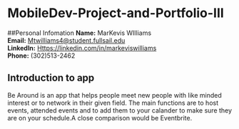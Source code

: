 # MobileDev-Project-and-Portfolio-III

##Personal Infomation
**Name:** MarKevis WIlliams  
**Email:** <Mtwilliams4@student.fullsail.edu>  
**LinkedIn:** <Https://linkedin.com/in/markeviswilliams>  
**Phone:** (302)513-2462  

## Introduction to app  
Be Around is an app that helps people meet new people with like minded interest or to network in their given field. The main functions are to host events, attended events and to add them to your calander to make sure they are on your schedule.A close comparison would be Eventbrite. 


